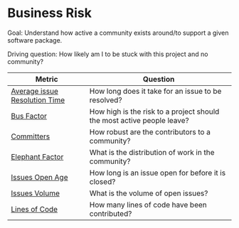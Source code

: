 # Business Risk

Goal: Understand how active a community exists around/to support a given software package.

Driving question: How likely am I to be stuck with this project and no community?


Metric | Question
--- | ---
[Average issue Resolution Time](average-issue-resolution-time.md) | How long does it take for an issue to be resolved?
[Bus Factor](bus-factor.md)| How high is the risk to a project should the most active people leave?
[Committers](committers.md) | How robust are the contributors to a community?
[Elephant Factor](elephant-factor.md)| What is the distribution of work in the community?
[Issues Open Age](issues-open-age.md) | How long is an issue open for before it is closed?
[Issues Volume](issues-volume.md)| What is the volume of open issues?
[Lines of Code](lines-of-code.md)| How many lines of code have been contributed?

